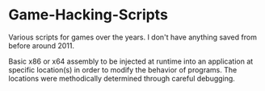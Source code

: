 # Game-Hacking-Scripts
Various scripts for games over the years. I don't have anything saved from before around 2011.

Basic x86 or x64 assembly to be injected at runtime into an application at specific location(s) in order to modify the behavior of programs. The locations were methodically determined through careful debugging.
